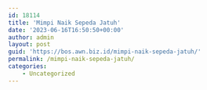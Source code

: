 ```yaml
---
id: 18114
title: 'Mimpi Naik Sepeda Jatuh'
date: '2023-06-16T16:50:50+00:00'
author: admin
layout: post
guid: 'https://bos.awn.biz.id/mimpi-naik-sepeda-jatuh/'
permalink: /mimpi-naik-sepeda-jatuh/
categories:
    - Uncategorized
---
```


